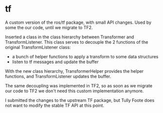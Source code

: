 tf
==

A custom version of the ros/tf package, with small API changes. Used by some the our code, until we migrate to TF2.

Inserted a class in the class hierarchy between Transformer and
TransformListener. This class serves to decouple the 2 functions
of the original TransformListener class:
- a bunch of helper functions to apply a transform to some data structures
- listen to tf messages and update the buffer

With the new class hierarchy, TransformerHelper provides the helper functions,
and TransformListener updates the buffer.

The same decoupling was implemented in TF2, so as soon as we migrate our code 
to TF2 we don't need this custom implementation anymore.

I submitted the changes to the upstream TF package, but Tully Foote does not want
to modify the stable TF API at this point.
